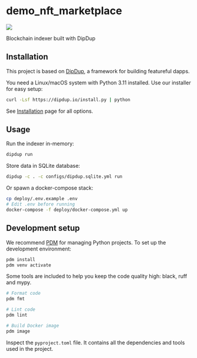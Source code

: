 # demo_nft_marketplace

<a href="https://dipdup.io"><img src="https://img.shields.io/badge/made-with_dipdup-ff885e"></a>

Blockchain indexer built with DipDup

## Installation

This project is based on [DipDup](https://dipdup.io), a framework for building featureful dapps.

You need a Linux/macOS system with Python 3.11 installed. Use our installer for easy setup:

```bash
curl -Lsf https://dipdup.io/install.py | python
```

See [Installation](https://docs.dipdup.net/installation) page for all options.

## Usage

Run the indexer in-memory:

```bash
dipdup run
```

Store data in SQLite database:

```bash
dipdup -c . -c configs/dipdup.sqlite.yml run
```

Or spawn a docker-compose stack:

```bash
cp deploy/.env.example .env
# Edit .env before running
docker-compose -f deploy/docker-compose.yml up
```

## Development setup

We recommend [PDM](https://pdm.fming.dev/latest/) for managing Python projects. To set up the development environment:

```bash
pdm install
pdm venv activate
```

Some tools are included to help you keep the code quality high: black, ruff and mypy.

```bash
# Format code
pdm fmt

# Lint code
pdm lint

# Build Docker image
pdm image
```

Inspect the `pyproject.toml` file. It contains all the dependencies and tools used in the project.